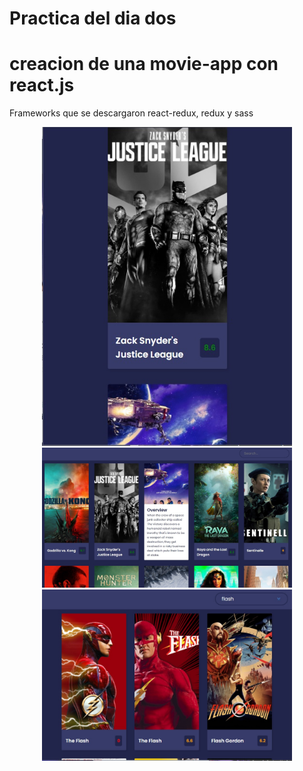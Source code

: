 # Practica del dia dos

# creacion de una movie-app con react.js

Frameworks que se descargaron react-redux, redux y sass

<div align="center"> 
  <img src="https://github.com/yosoyjacko/movie-app/blob/master/src/images/imagen2.jpg" width="400px"</img> 
  <img src="https://github.com/yosoyjacko/movie-app/blob/master/src/images/imagen1.jpg" width="400px"</img>
  <img src="https://github.com/yosoyjacko/movie-app/blob/master/src/images/imagen3.jpg" width="400px"</img>
</div>

